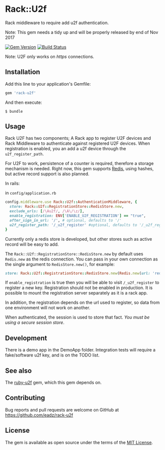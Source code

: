 # Rack::U2f

Rack middleware to require add u2f authentication.

Note: This gem needs a tidy up and will be properly released by end of Nov 2017

[![Gem Version](https://badge.fury.io/rb/rack-u2f.svg)](https://badge.fury.io/rb/rack-u2f)
[![Build Status](https://api.travis-ci.org/eadz/rack-u2f.svg?branch=master)](https://travis-ci.org/eadz/rack-u2f)

Note: U2F only works on *https* connections.

## Installation

Add this line to your application's Gemfile:

```ruby
gem 'rack-u2f'
```

And then execute:

    $ bundle

## Usage

Rack U2F has two components; A Rack app to register U2F devices and Rack Middleware to authenticate against registered U2F devices. When registration is enabled, you an add a u2f device through the `u2f_register_path`.

For U2F to work, persistence of a counter is required, therefore a storage mechanism is needed. Right now, this gem supports [Redis](https://redis.io), using hashes, but active record support is also planned.

In rails:

in `config/application.rb`

```ruby
config.middleware.use Rack::U2f::AuthenticationMiddleware, {
  store: Rack::U2f::RegistrationStore::RedisStore.new,
  exclude_urls: [/\Au2f/, /\A\/\z/],
  enable_registration: ENV['ENABLE_U2F_REGISTRATION'] == "true",
  after_sign_in_url: '/', # optional, defaults to '/'
  u2f_register_path: '/_u2f_register' #optional, defaults to '/_u2f_register'
}
```

Currently only a redis store is developed, but other stores such as active record will be easy to add.

The `Rack::U2f::RegistrationStore::RedisStore.new` by default uses `Redis.new` as the redis connection.
You can pass in your own connection as the single argument to `RedisStore.new()`, for example:

```ruby
store: Rack::U2f::RegistrationStore::RedisStore.new(Redis.new(url: 'redis://10.1.1.1/'))
```

If `enable_registration` is true then you will be able to visit `/_u2f_register` to register a new key.
Registration should not be enabled in production. It is possible to mount the registration server separately as it is a rack app.


In addition, the registration depends on the url used to register, so data from one environment will not work on another.

When authenticated, the session is used to store that fact. *You must be using a secure session store*.

## Development

There is a demo app in the DemoApp folder. Integration tests will require a fake/software u2f key, and is on the TODO list.

## See also

The [ruby-u2f](https://github.com/castle/ruby-u2f) gem, which this gem depends on.

## Contributing

Bug reports and pull requests are welcome on GitHub at https://github.com/eadz/rack-u2f

## License

The gem is available as open source under the terms of the [MIT License](http://opensource.org/licenses/MIT).
